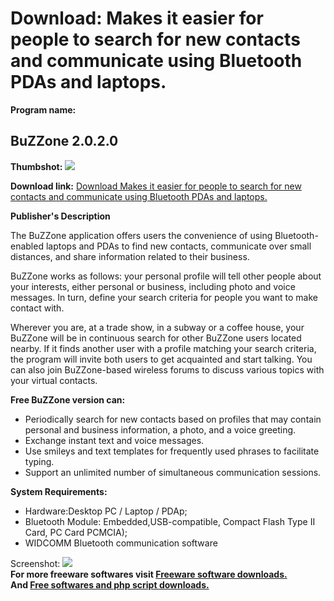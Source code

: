 # Download: Makes it easier for people to search for new contacts and communicate using Bluetooth PDAs and laptops.

**Program name:**

## BuZZone 2.0.2.0

  
**Thumbshot:** ![](http://www.freewarefiles.com/screenshot/buzzone_md.gif)   
  
**Download link:** [Download Makes it easier for people to search for new contacts and communicate using Bluetooth PDAs and laptops.](http://freesoftwares.boysofts.com/BuZZone_program_38438.html)  
  


**Publisher's Description**  
  


The BuZZone application offers users the convenience of using Bluetooth-enabled laptops and PDAs to find new contacts, communicate over small distances, and share information related to their business. 

BuZZone works as follows: your personal profile will tell other people about your interests, either personal or business, including photo and voice messages. In turn, define your search criteria for people you want to make contact with. 

Wherever you are, at a trade show, in a subway or a coffee house, your BuZZone will be in continuous search for other BuZZone users located nearby. If it finds another user with a profile matching your search criteria, the program will invite both users to get acquainted and start talking. You can also join BuZZone-based wireless forums to discuss various topics with your virtual contacts.

**Free BuZZone version can:**

  * Periodically search for new contacts based on profiles that may contain personal and business information, a photo, and a voice greeting. 
  * Exchange instant text and voice messages. 
  * Use smileys and text templates for frequently used phrases to facilitate typing. 
  * Support an unlimited number of simultaneous communication sessions. 

**System Requirements:**

  * Hardware:Desktop PC / Laptop / PDAp; 
  * Bluetooth Module: Embedded,USB-compatible, Compact Flash Type II Card, PC Card PCMCIA); 
  * WIDCOMM Bluetooth communication software 

  
  
Screenshot: ![](http://www.freewarefiles.com/screenshot/buzzone.gif)   
**For more freeware softwares visit [Freeware software downloads.](http://freesoftwares.boysofts.com/)**   
**And [Free softwares and php script downloads.](http://www.boysofts.com/)**
